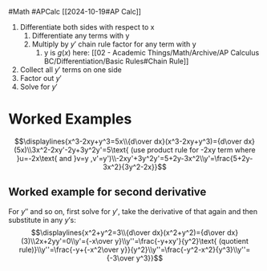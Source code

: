#Math 
#APCalc 
[[2024-10-19#AP Calc]]
1. Differentiate both sides with respect to x
	1. Differentiate any terms with y
	2. Multiply by $y'$ chain rule factor for any term with y
		1. y is $g(x)$ here: [[02 - Academic Things/Math/Archive/AP Calculus BC/Differentiation/Basic Rules#Chain Rule]]
2. Collect all $y'$ terms on one side
3. Factor out $y'$
4. Solve for $y'$
# Worked Examples
$$\displaylines{x^3-2xy+y^3=5x\\{d\over dx}(x^3-2xy+y^3)={d\over dx}(5x)\\3x^2-2xy'-2y+3y^2y'=5\text{ (use product rule for -2xy term where }u=-2x\text{ and }v=y ,v'=y')\\-2xy'+3y^2y'=5+2y-3x^2\\y'=\frac{5+2y-3x^2}{3y^2-2x}}$$
## Worked example for second derivative
For $y''$ and so on, first solve for $y'$, take the derivative of that again and then substitute in any $y'$s:$$\displaylines{x^2+y^2=3\\{d\over dx}(x^2+y^2)={d\over dx}(3)\\2x+2yy'=0\\y'={-x\over y}\\y''=\frac{-y+xy'}{y^2}\text{ (quotient rule)}\\y''=\frac{-y+{-x^2\over y}}{y^2}\\y''=\frac{-y^2-x^2}{y^3}\\y''={-3\over y^3}}$$